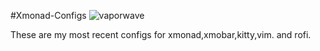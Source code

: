 #Xmonad-Configs
![vaporwave](https://user-images.githubusercontent.com/78953840/125179239-b655e980-e1a1-11eb-9ac2-74684d9415d2.png)

These are my most recent configs for xmonad,xmobar,kitty,vim. and rofi. 
